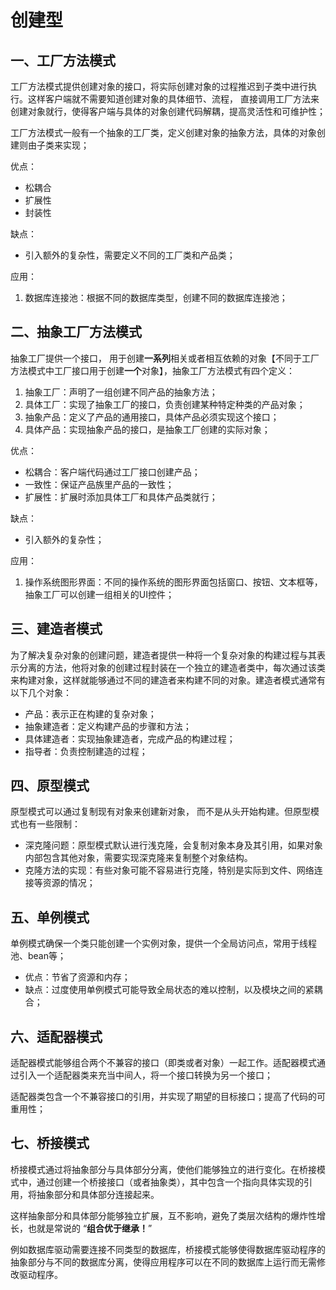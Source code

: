 # 创建型

## 一、工厂方法模式

工厂方法模式提供创建对象的接口，将实际创建对象的过程推迟到子类中进行执行。这样客户端就不需要知道创建对象的具体细节、流程， 直接调用工厂方法来创建对象就行，使得客户端与具体的对象创建代码解耦，提高灵活性和可维护性；

工厂方法模式一般有一个抽象的工厂类，定义创建对象的抽象方法，具体的对象创建则由子类来实现；

优点：

- 松耦合
- 扩展性
- 封装性

缺点：

- 引入额外的复杂性，需要定义不同的工厂类和产品类；



应用：

1. 数据库连接池：根据不同的数据库类型，创建不同的数据库连接池；



## 二、抽象工厂方法模式

抽象工厂提供一个接口， 用于创建**一系列**相关或者相互依赖的对象【不同于工厂方法模式中工厂接口用于创建**一个**对象】，抽象工厂方法模式有四个定义：

1. 抽象工厂：声明了一组创建不同产品的抽象方法；
2. 具体工厂：实现了抽象工厂的接口，负责创建某种特定种类的产品对象；
3. 抽象产品：定义了产品的通用接口，具体产品必须实现这个接口；
4. 具体产品：实现抽象产品的接口，是抽象工厂创建的实际对象；



优点：

- 松耦合：客户端代码通过工厂接口创建产品；
- 一致性：保证产品族里产品的一致性；
- 扩展性：扩展时添加具体工厂和具体产品类就行；

缺点：

- 引入额外的复杂性；



应用：

1. 操作系统图形界面：不同的操作系统的图形界面包括窗口、按钮、文本框等，抽象工厂可以创建一组相关的UI控件；



## 三、建造者模式

为了解决复杂对象的创建问题，建造者提供一种将一个复杂对象的构建过程与其表示分离的方法，他将对象的创建过程封装在一个独立的建造者类中，每次通过该类来构建对象，这样就能够通过不同的建造者来构建不同的对象。建造者模式通常有以下几个对象：

- 产品：表示正在构建的复杂对象；
- 抽象建造者：定义构建产品的步骤和方法；
- 具体建造者：实现抽象建造者，完成产品的构建过程；
- 指导者：负责控制建造的过程；



## 四、原型模式

原型模式可以通过复制现有对象来创建新对象， 而不是从头开始构建。但原型模式也有一些限制：

- 深克隆问题：原型模式默认进行浅克隆，会复制对象本身及其引用，如果对象内部包含其他对象，需要实现深克隆来复制整个对象结构。
- 克隆方法的实现：有些对象可能不容易进行克隆，特别是实际到文件、网络连接等资源的情况；



## 五、单例模式

单例模式确保一个类只能创建一个实例对象，提供一个全局访问点，常用于线程池、bean等；

- 优点：节省了资源和内存；
- 缺点：过度使用单例模式可能导致全局状态的难以控制，以及模块之间的紧耦合；



## 六、适配器模式

适配器模式能够组合两个不兼容的接口（即类或者对象）一起工作。适配器模式通过引入一个适配器类来充当中间人，将一个接口转换为另一个接口；

适配器类包含一个不兼容接口的引用，并实现了期望的目标接口；提高了代码的可重用性；



## 七、桥接模式

桥接模式通过将抽象部分与具体部分分离，使他们能够独立的进行变化。在桥接模式中，通过创建一个桥接接口（或者抽象类），其中包含一个指向具体实现的引用，将抽象部分和具体部分连接起来。

这样抽象部分和具体部分能够独立扩展，互不影响，避免了类层次结构的爆炸性增长，也就是常说的 “**组合优于继承！**”

例如数据库驱动需要连接不同类型的数据库，桥接模式能够使得数据库驱动程序的抽象部分与不同的数据库分离，使得应用程序可以在不同的数据库上运行而无需修改驱动程序。

